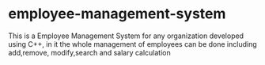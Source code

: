 # employee-management-system
This is a Employee Management System for any organization developed using C++, in it the whole management of employees can be done including add,remove, modify,search and salary calculation
